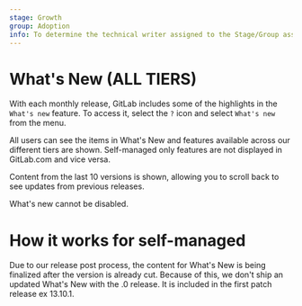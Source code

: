 ```yaml
---
stage: Growth
group: Adoption
info: To determine the technical writer assigned to the Stage/Group associated with this page, see https://about.gitlab.com/handbook/engineering/ux/technical-writing/#assignments
---
```


# What's New **(ALL TIERS)**

With each monthly release, GitLab includes some of the highlights in the `What's new` feature. To access it, select the `?` icon and select `What's new` from the menu.

All users can see the items in What's New and features available across our different tiers are shown. Self-managed only features are not displayed in GitLab.com and vice versa. 

Content from the last 10 versions is shown, allowing you to scroll back to see updates from previous releases. 

What's new cannot be disabled. 

# How it works for self-managed 

Due to our release post process, the content for What's New is being finalized after the version is already cut. Because of this, we don't  ship an updated What's New with the .0 release. It is included in the first patch release ex 13.10.1. 
